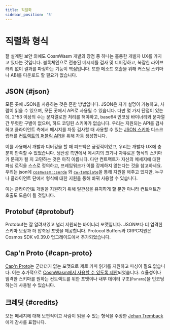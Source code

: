 ```yaml
---
title: 직렬화
sidebar_position: '5'
---
```


# 직렬화 형식

잘 설계된 보안 외에도 CosmWasm 개발의 장점 중 하나는 훌륭한 개발자 UX를 가지고 있다는 것입니다. 블록체인으로 전송된 메시지를 검사 및 디버깅하고, 복잡한 라이브러리 없이 결과를 파싱하는 기능이 핵심입니다. 또한 메소드 호출을 위해 커스텀 스키마나 ABI를 다운로드 할 필요가 없습니다.

## JSON {#json}

모든 곳에 JSON을 사용하는 것은 흔한 방법입니다. JSON은 자기 설명이 가능하고, 사람이 읽을 수 있으며, 모든 곳에서 API로 사용될 수 있습니다. 다만 몇 가지 단점이 있는데, 2^53 이상의 수는 문자열로만 처리를 해야하고, base64 인코딩 바이너리와 문자열 간 뚜렷한 구별이 없으며, 하드 코딩된 스키마가 없습니다. 우리는 지원되는 API를 검사하고 클라이언트 측에서 메시지를 자동 검사할 때 사용할 수 있는 [JSON 스키마](https://json-schema.org/) 디스크립터를 [컨트랙트의 퍼블릭 API](https://github.com/CosmWasm/cw-examples/tree/main/contracts/escrow/schema)을 위해 자동 생성합니다.

이를 사용해서 개발과 디버깅을 할 때 피드백은 긍정적이었고, 우리는 개발자 UX에 충분히 만족할 수 있었습니다. 생산성 측면에서 메시지의 크기나 자유로운 형식의 스키마가 문제가 될 지 고민하는 것은 아직 이릅니다. 다만 컨트랙트가 자신의 메세지에 대한 파싱 로직을 스스로 정의하고, 프레임워크가 이를 강제하지 않는다는 것을 참고하세요. 우리는 json에 [`cosmwasm::serde`](https://github.com/CosmWasm/serde-json-wasm) 와 [`cw-template`](https://github.com/CosmWasm/cw-template)을 통해 지원을 해주고 있지만, 누구나 클라이언트 단에서 형식에 대한 지원을 통해 바꿔 사용할 수 있습니다.

이는 클라이언트 개발을 지원하기 위해 일관성을 유지하게 할 뿐만 아니라 컨트랙트간 호출도 도움이 될 것입니다.

## Protobuf {#protobuf}

Protobuf는 잘 알려져있고 널리 지원되는 바이너리 포맷입니다. JSON보다 더 엄격한 스키마 보장과 더 압축된 포맷을 제공합니다. Protocol Buffers와 GRPC지원은 Cosmos SDK v0.39.0 업그레이드에서 추가되었습니다.

## Cap'n Proto {#capn-proto}

[Cap'n Proto](https://capnproto.org/)는 군더더기 없는 포맷으로 제로 카피 읽기를 지원하고 파싱이 필요 없습니다. 이는 추가적으로 [CosmWasm에서 사용할 수 있도록 제안](https://github.com/CosmWasm/cosmwasm/issues/78)되었습니다. 효율성이나 엄격한 스키마를 원하는 컨트랙트를 위한 포맷이나 내부 데이터 구조(`Params`)을 인코딩하는데 사용될 수 있습니다.

## 크레딧 {#credits}

모든 메세지에 대해 보편적이고 사람이 읽을 수 있는 형식을 주장한 [Jehan Tremback](https://github.com/jtremback)에게 감사를 표합니다.
